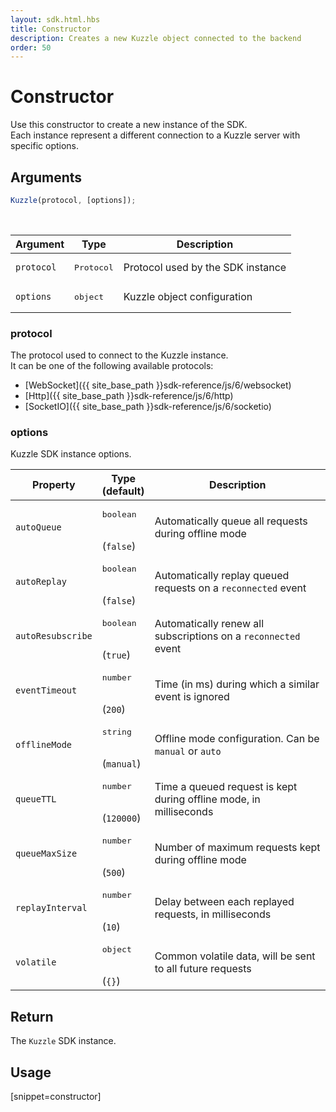 ```yaml
---
layout: sdk.html.hbs
title: Constructor
description: Creates a new Kuzzle object connected to the backend
order: 50
---
```


# Constructor

Use this constructor to create a new instance of the SDK.  
Each instance represent a different connection to a Kuzzle server with specific options.

## Arguments

```javascript
Kuzzle(protocol, [options]);
```

<br/>

| Argument   | Type               | Description                           |
| ---------- | ------------------ | ------------------------------------- |
| `protocol` | <pre>Protocol</pre> | Protocol used by the SDK instance |
| `options`  | <pre>object</pre> | Kuzzle object configuration       |

### protocol

The protocol used to connect to the Kuzzle instance.  
It can be one of the following available protocols:
  - [WebSocket]({{ site_base_path }}sdk-reference/js/6/websocket)
  - [Http]({{ site_base_path }}sdk-reference/js/6/http)
  - [SocketIO]({{ site_base_path }}sdk-reference/js/6/socketio)

### options

Kuzzle SDK instance options.

| Property              | Type<br/>(default)  | Description   |
| -------------- | --------- | ------------- |
| `autoQueue`         | <pre>boolean</pre><br/>(`false`) | Automatically queue all requests during offline mode               | 
| `autoReplay`        | <pre>boolean</pre><br/>(`false`) | Automatically replay queued requests on a `reconnected` event      | 
| `autoResubscribe`   | <pre>boolean</pre><br/>(`true`) | Automatically renew all subscriptions on a `reconnected` event     |  
| `eventTimeout`      | <pre>number</pre><br/>(`200`) | Time (in ms) during which a similar event is ignored               |    
| `offlineMode`       | <pre>string</pre><br/>(`manual`) | Offline mode configuration. Can be `manual` or `auto`            |
| `queueTTL`          | <pre>number</pre><br/>(`120000`) | Time a queued request is kept during offline mode, in milliseconds |
| `queueMaxSize`      | <pre>number</pre><br/>(`500`) | Number of maximum requests kept during offline mode                |   
| `replayInterval`    | <pre>number</pre><br/>(`10`) | Delay between each replayed requests, in milliseconds              |     
| `volatile`          | <pre>object</pre><br/>(`{}`) | Common volatile data, will be sent to all future requests          |     

## Return

The `Kuzzle` SDK instance.

## Usage

[snippet=constructor]
